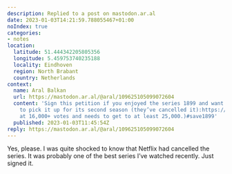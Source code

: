 ```yaml
---
description: Replied to a post on mastodon.ar.al
date: 2023-01-03T14:21:59.788055467+01:00
noIndex: true
categories:
- notes
location:
  latitude: 51.444342205805356
  longitude: 5.459753740235188
  locality: Eindhoven
  region: North Brabant
  country: Netherlands
context:
  name: Aral Balkan
  url: https://mastodon.ar.al/@aral/109625105099072604
  content: 'Sign this petition if you enjoyed the series 1899 and want to tell #netflix
    to pick it up for its second season (they’ve cancelled it):https://www.change.org/p/renew-1899-on-netflix(Currently
    at 16,000+ votes and needs to get to at least 25,000.)#save1899'
  published: 2023-01-03T11:45:54Z
reply: https://mastodon.ar.al/@aral/109625105099072604
---
```


Yes, please. I was quite shocked to know that Netflix had cancelled the series. It was probably one of the best series I’ve watched recently. Just signed it.
